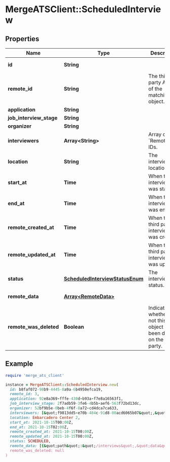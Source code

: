# MergeATSClient::ScheduledInterview

## Properties

| Name | Type | Description | Notes |
| ---- | ---- | ----------- | ----- |
| **id** | **String** |  | [optional][readonly] |
| **remote_id** | **String** | The third-party API ID of the matching object. | [optional] |
| **application** | **String** |  | [optional] |
| **job_interview_stage** | **String** |  | [optional] |
| **organizer** | **String** |  | [optional] |
| **interviewers** | **Array&lt;String&gt;** | Array of &#x60;RemoteUser&#x60; IDs. | [optional] |
| **location** | **String** | The interview&#39;s location. | [optional] |
| **start_at** | **Time** | When the interview was started. | [optional] |
| **end_at** | **Time** | When the interview was ended. | [optional] |
| **remote_created_at** | **Time** | When the third party&#39;s interview was created. | [optional] |
| **remote_updated_at** | **Time** | When the third party&#39;s interview was updated. | [optional] |
| **status** | [**ScheduledInterviewStatusEnum**](ScheduledInterviewStatusEnum.md) | The interview&#39;s status. | [optional] |
| **remote_data** | [**Array&lt;RemoteData&gt;**](RemoteData.md) |  | [optional][readonly] |
| **remote_was_deleted** | **Boolean** | Indicates whether or not this object has been deleted on the third-party. | [optional][readonly] |

## Example

```ruby
require 'merge_ats_client'

instance = MergeATSClient::ScheduledInterview.new(
  id: b8faf072-98b9-4445-8a9a-6b4950efca19,
  remote_id: 3,
  application: 92e8a369-fffe-430d-b93a-f7e8a16563f1,
  job_interview_stage: 2f7adb59-3fe6-4b5b-aef6-563f72bd13dc,
  organizer: 52bf9b5e-0beb-4f6f-8a72-cd4dca7ca633,
  interviewers: [&quot;f9813dd5-e70b-484c-91d8-00acd6065b07&quot;,&quot;89a86fcf-d540-4e6b-ac3d-ce07c4ec9b3c&quot;],
  location: Embarcadero Center 2,
  start_at: 2021-10-15T00:00Z,
  end_at: 2021-10-15T02:00Z,
  remote_created_at: 2021-10-15T00:00Z,
  remote_updated_at: 2021-10-15T00:00Z,
  status: SCHEDULED,
  remote_data: [{&quot;path&quot;:&quot;/interviews&quot;,&quot;data&quot;:[&quot;Varies by platform&quot;]}],
  remote_was_deleted: null
)
```

